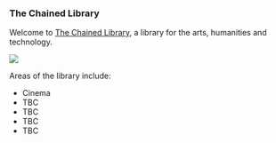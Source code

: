 ### The Chained Library

Welcome to [The Chained Library](thechainedlibrary.github.io), a library for the arts, humanities and technology.

![](https://upload.wikimedia.org/wikipedia/commons/1/14/Libraries_in_the_Medieval_and_Renaissance_Periods_Figure_4.jpg)

Areas of the library include:

* Cinema
* TBC
* TBC
* TBC
* TBC

